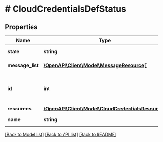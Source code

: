 # # CloudCredentialsDefStatus

## Properties

Name | Type | Description | Notes
------------ | ------------- | ------------- | -------------
**state** | **string** | The state of the entity. | [optional] [readonly]
**message_list** | [**\OpenAPI\Client\Model\MessageResource[]**](MessageResource.md) |  | [optional] [readonly]
**id** | **int** | ID to uniquely identify cloud credentials |
**resources** | [**\OpenAPI\Client\Model\CloudCredentialsResources**](CloudCredentialsResources.md) |  |
**name** | **string** | Credentials name. |

[[Back to Model list]](../../README.md#models) [[Back to API list]](../../README.md#endpoints) [[Back to README]](../../README.md)
